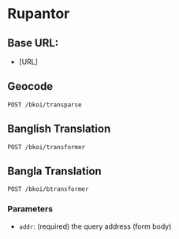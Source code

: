 # Rupantor

## Base URL:

- [URL]

## Geocode

```shell
POST /bkoi/transparse
```
## Banglish Translation

```shell
POST /bkoi/transformer
```

## Bangla Translation

```shell
POST /bkoi/btransformer
```

### Parameters

- `addr`: (required) the query address (form body)

